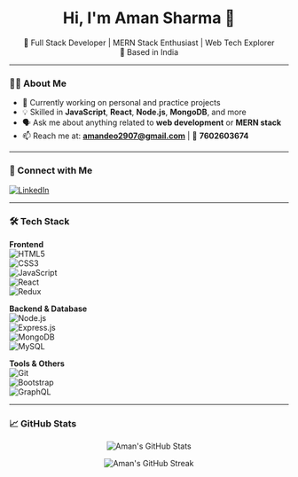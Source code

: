 <h1 align="center">Hi, I'm Aman Sharma 👋</h1>

<p align="center">
  🚀 Full Stack Developer | MERN Stack Enthusiast | Web Tech Explorer<br/>
  📍 Based in India
</p>

---

### 👨‍💻 About Me

- 🔭 Currently working on personal and practice projects
- 💡 Skilled in **JavaScript**, **React**, **Node.js**, **MongoDB**, and more
- 🗣️ Ask me about anything related to **web development** or **MERN stack**
- 📫 Reach me at: **amandeo2907@gmail.com** | 📱 **7602603674**

---

### 🔗 Connect with Me

[![LinkedIn](https://img.shields.io/badge/LinkedIn-blue?logo=linkedin&style=for-the-badge)](https://www.linkedin.com/in/amansharma2907/)

---

### 🛠️ Tech Stack

**Frontend**  
![HTML5](https://img.shields.io/badge/HTML5-E34F26?logo=html5&logoColor=white&style=flat)  
![CSS3](https://img.shields.io/badge/CSS3-1572B6?logo=css3&logoColor=white&style=flat)  
![JavaScript](https://img.shields.io/badge/JavaScript-F7DF1E?logo=javascript&logoColor=black&style=flat)  
![React](https://img.shields.io/badge/React-61DAFB?logo=react&logoColor=black&style=flat)  
![Redux](https://img.shields.io/badge/Redux-764ABC?logo=redux&logoColor=white&style=flat)

**Backend & Database**  
![Node.js](https://img.shields.io/badge/Node.js-339933?logo=node.js&logoColor=white&style=flat)  
![Express.js](https://img.shields.io/badge/Express-000000?logo=express&logoColor=white&style=flat)  
![MongoDB](https://img.shields.io/badge/MongoDB-47A248?logo=mongodb&logoColor=white&style=flat)  
![MySQL](https://img.shields.io/badge/MySQL-4479A1?logo=mysql&logoColor=white&style=flat)

**Tools & Others**  
![Git](https://img.shields.io/badge/Git-F05032?logo=git&logoColor=white&style=flat)  
![Bootstrap](https://img.shields.io/badge/Bootstrap-7952B3?logo=bootstrap&logoColor=white&style=flat)  
![GraphQL](https://img.shields.io/badge/GraphQL-E10098?logo=graphql&logoColor=white&style=flat)

---

### 📈 GitHub Stats

<p align="center">
  <img src="https://github-readme-stats.vercel.app/api?username=aman2907&show_icons=true&theme=default" alt="Aman's GitHub Stats" />
</p>

<p align="center">
  <img src="https://github-readme-streak-stats.herokuapp.com/?user=aman2907&theme=default" alt="Aman's GitHub Streak" />
</p>
